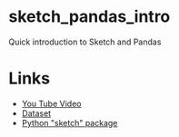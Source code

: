 # sketch_pandas_intro
Quick introduction to Sketch and Pandas

# Links
- [You Tube Video](https://youtu.be/B6EUzBCTaLw?si=yKFmpknzb3L5MJhW)
- [Dataset](https://raw.githubusercontent.com/Sven-Bo/datasets/master/supermarket_sales.csv)
- [Python "sketch" package](https://github.com/approximatelabs/sketch)
